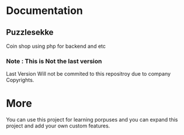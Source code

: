# Documentation

## Puzzlesekke

Coin shop using php for backend and etc

### Note : This is Not the last version 
Last Version Will not be commited to this repositroy due to company Copyrights.


# More

You can use this project for learning porpuses and you can expand this project and add your own custom features.
